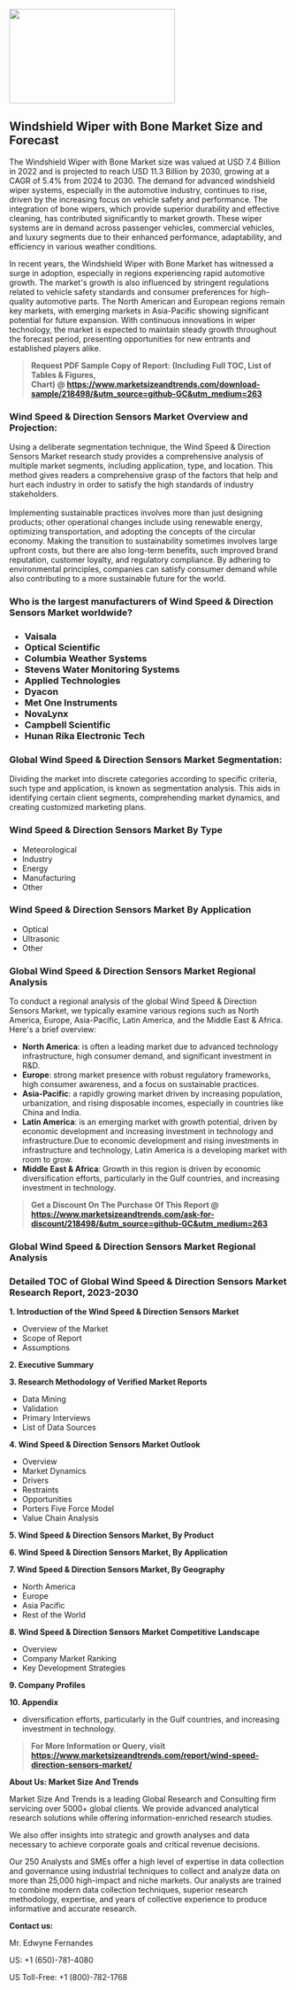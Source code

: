 <p><img class="alignnone size-medium wp-image-20088" src="https://ffe5etoiles.com/wp-content/uploads/2024/12/MST1-300x171.png" alt="" width="300" height="171" /></p><h2>Windshield Wiper with Bone Market Size and Forecast</h2><p>The Windshield Wiper with Bone Market size was valued at USD 7.4 Billion in 2022 and is projected to reach USD 11.3 Billion by 2030, growing at a CAGR of 5.4% from 2024 to 2030. The demand for advanced windshield wiper systems, especially in the automotive industry, continues to rise, driven by the increasing focus on vehicle safety and performance. The integration of bone wipers, which provide superior durability and effective cleaning, has contributed significantly to market growth. These wiper systems are in demand across passenger vehicles, commercial vehicles, and luxury segments due to their enhanced performance, adaptability, and efficiency in various weather conditions.</p><p>In recent years, the Windshield Wiper with Bone Market has witnessed a surge in adoption, especially in regions experiencing rapid automotive growth. The market's growth is also influenced by stringent regulations related to vehicle safety standards and consumer preferences for high-quality automotive parts. The North American and European regions remain key markets, with emerging markets in Asia-Pacific showing significant potential for future expansion. With continuous innovations in wiper technology, the market is expected to maintain steady growth throughout the forecast period, presenting opportunities for new entrants and established players alike.</p></p><blockquote id="" class=""><strong>Request PDF Sample Copy of Report: (Including Full TOC, List of Tables &amp; Figures, Chart)&nbsp;@&nbsp;<strong><a href="https://www.marketsizeandtrends.com/download-sample/218498/&utm_source=github-GC&utm_medium=263" target="_blank">https://www.marketsizeandtrends.com/download-sample/218498/&utm_source=github-GC&utm_medium=263</a></strong></strong></blockquote><h3 id="" class="">Wind Speed & Direction Sensors Market&nbsp;Overview and Projection:</h3><p id="" class="">Using a deliberate segmentation technique, the Wind Speed & Direction Sensors Market research study provides a comprehensive analysis of multiple market segments, including application, type, and location. This method gives readers a comprehensive grasp of the factors that help and hurt each industry in order to satisfy the high standards of industry stakeholders. <br /> <br />Implementing sustainable practices involves more than just designing products; other operational changes include using renewable energy, optimizing transportation, and adopting the concepts of the circular economy. Making the transition to sustainability sometimes involves large upfront costs, but there are also long-term benefits, such improved brand reputation, customer loyalty, and regulatory compliance. By adhering to environmental principles, companies can satisfy consumer demand while also contributing to a more sustainable future for the world.</p><h3 id="" class="">Who is the largest manufacturers of&nbsp;Wind Speed & Direction Sensors Market worldwide?</h3><h3 class=""><p><ul><li>Vaisala </li><li> Optical Scientific </li><li> Columbia Weather Systems </li><li> Stevens Water Monitoring Systems </li><li> Applied Technologies </li><li> Dyacon </li><li> Met One Instruments </li><li> NovaLynx </li><li> Campbell Scientific </li><li> Hunan Rika Electronic Tech</li></ul></p></h3><h3 id="" class="">Global&nbsp;Wind Speed & Direction Sensors Market Segmentation:</h3><p id="" class="">Dividing the market into discrete categories according to specific criteria, such type and application, is known as segmentation analysis. This aids in identifying certain client segments, comprehending market dynamics, and creating customized marketing plans.</p><h3 id="" class="">Wind Speed & Direction Sensors Market&nbsp;By Type</h3><p><p><ul><li>Meteorological</li><li> Industry</li><li> Energy</li><li> Manufacturing</li><li> Other</p></li></ul></p></p><h3 id="" class="">Wind Speed & Direction Sensors Market&nbsp;By Application</h3><p class=""><p><ul><li>Optical</li><li> Ultrasonic</li><li> Other</li></ul></p></p><h3 id="" class="">Global Wind Speed & Direction Sensors Market Regional Analysis</h3><p id="" class="">To conduct a regional analysis of the global Wind Speed & Direction Sensors Market, we typically examine various regions such as North America, Europe, Asia-Pacific, Latin America, and the Middle East &amp; Africa. Here's a brief overview:</p><ul><li><strong>North America</strong>: is often a leading market due to advanced technology infrastructure, high consumer demand, and significant investment in R&amp;D.</li><li><strong>Europe</strong>: strong market presence with robust regulatory frameworks, high consumer awareness, and a focus on sustainable practices.</li><li><strong>Asia-Pacific</strong>: a rapidly growing market driven by increasing population, urbanization, and rising disposable incomes, especially in countries like China and India.</li><li><strong>Latin America</strong>: is an emerging market with growth potential, driven by economic development and increasing investment in technology and infrastructure.Due to economic development and rising investments in infrastructure and technology, Latin America is a developing market with room to grow.</li><li><strong>Middle East &amp; Africa</strong>: Growth in this region is driven by economic diversification efforts, particularly in the Gulf countries, and increasing investment in technology.</li></ul><blockquote id="" class=""><strong>Get a Discount On The Purchase Of This Report @ <strong><a href="https://www.marketsizeandtrends.com/ask-for-discount/218498/&utm_source=github-GC&utm_medium=263" target="_blank">https://www.marketsizeandtrends.com/ask-for-discount/218498/&utm_source=github-GC&utm_medium=263</a></strong></strong></blockquote><h3 id="" class="">Global Wind Speed & Direction Sensors Market Regional Analysis</h3><h3 id="" class="">Detailed TOC of Global Wind Speed & Direction Sensors Market Research Report, 2023-2030</h3><p id="" class=""><strong>1. Introduction of the Wind Speed & Direction Sensors Market</strong></p><ul><li>Overview of the Market</li><li>Scope of Report</li><li>Assumptions</li></ul><p id="" class=""><strong>2. Executive Summary</strong></p><p id="" class=""><strong>3. Research Methodology of Verified Market Reports</strong></p><ul><li>Data Mining</li><li>Validation</li><li>Primary Interviews</li><li>List of Data Sources</li></ul><p id="" class=""><strong>4. Wind Speed & Direction Sensors Market Outlook</strong></p><ul><li>Overview</li><li>Market Dynamics</li><li>Drivers</li><li>Restraints</li><li>Opportunities</li><li>Porters Five Force Model</li><li>Value Chain Analysis</li></ul><p id="" class=""><strong>5. Wind Speed & Direction Sensors Market, By Product</strong></p><p id="" class=""><strong>6. Wind Speed & Direction Sensors Market, By Application</strong></p><p id="" class=""><strong>7. Wind Speed & Direction Sensors Market, By Geography</strong></p><ul><li>North America</li><li>Europe</li><li>Asia Pacific</li><li>Rest of the World</li></ul><p id="" class=""><strong>8. Wind Speed & Direction Sensors Market Competitive Landscape</strong></p><ul><li>Overview</li><li>Company Market Ranking</li><li>Key Development Strategies</li></ul><p id="" class=""><strong>9. Company Profiles</strong></p><p id="" class=""><strong>10. Appendix</strong></p><ul><li>diversification efforts, particularly in the Gulf countries, and increasing investment in technology.</li></ul><blockquote id="" class=""><strong>For More Information or Query, visit <strong><strong><a href="https://www.marketsizeandtrends.com/report/wind-speed-direction-sensors-market/" target="_blank">https://www.marketsizeandtrends.com/report/wind-speed-direction-sensors-market/</a></strong></strong></strong></blockquote><p id="" class=""><strong>About Us: Market Size And Trends</strong></p><p id="" class="">Market Size And Trends is a leading Global Research and Consulting firm servicing over 5000+ global clients. We provide advanced analytical research solutions while offering information-enriched research studies.</p><p id="" class="">We also offer insights into strategic and growth analyses and data necessary to achieve corporate goals and critical revenue decisions.</p><p id="" class="">Our 250 Analysts and SMEs offer a high level of expertise in data collection and governance using industrial techniques to collect and analyze data on more than 25,000 high-impact and niche markets. Our analysts are trained to combine modern data collection techniques, superior research methodology, expertise, and years of collective experience to produce informative and accurate research.</p><p id="" class=""><strong>Contact us:</strong></p><p id="" class="">Mr. Edwyne Fernandes</p><p id="" class="">US: +1 (650)-781-4080</p><p id="" class="">US Toll-Free: +1 (800)-782-1768</p>
